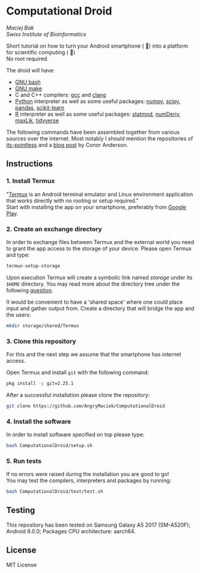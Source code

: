 # Computational Droid
*Maciej Bak*  
*Swiss Institute of Bioinformatics*

Short tutorial on how to turn your Android smartphone ( :iphone:) into a platform for scientific computing ( :robot:)  
No root required.  

The droid will have: 
* [GNU bash](https://www.gnu.org/software/bash/)
* [GNU make](https://www.gnu.org/software/make/)
* C and C++ compilers: [gcc](https://gcc.gnu.org/) and [clang](https://clang.llvm.org/)
* [Python](https://www.python.org/) interpreter as well as some useful packages: [numpy](https://numpy.org/), [scipy](https://www.scipy.org/), [pandas](https://pandas.pydata.org/), [scikit-learn](https://scikit-learn.org/stable/)
* [R](https://www.r-project.org/) interpreter as well as some useful packages: [statmod](https://cran.r-project.org/web/packages/statmod/index.html), [numDeriv](https://cran.r-project.org/web/packages/numDeriv/index.html), [maxLik](https://cran.r-project.org/web/packages/maxLik/index.html), [tidyverse](https://www.tidyverse.org/)  

 The following commands have been assembled together from various sources over the internet. Most notably I should mention the repositories of [its-pointless](https://github.com/its-pointless) and a [blog post](https://conr.ca/post/installing-r-on-android-via-termux/) by Conor Anderson.

## Instructions

### 1. Install Termux

"[Termux][1] is an Android terminal emulator and Linux environment application that works directly with no rooting or setup required."  
 Start with installing the app on your smartphone, preferably from [Google Play][2].

### 2. Create an exchange directory

In order to exchange files between Termux and the external world you need to grant the app access to the storage of your device. Please open Termux and type:
```bash
termux-setup-storage
```

Upon execution Termux will create a symbolic link named *storage* under its `$HOME` directory. You may read more about the directory tree under the following [question][3].


It would be convenient to have a 'shared space' where one could place input and gather output from. Create a directory that will bridge the app and the users:
```bash
mkdir storage/shared/Termux
```

### 3. Clone this repository

For this and the next step we assume that the smartphone has internet access.  

Open Termux and install `git` with the following command:
```bash
pkg install -y git=2.25.1
```

After a successful installation please clone the repository:
```bash
git clone https://github.com/AngryMaciek/ComputationalDroid
```

### 4. Install the software

In order to install software specified on top please type:
```bash
bash ComputationalDroid/setup.sh
```

### 5. Run tests

If no errors were raised during the installation you are good to go!  
You may test the compilers, interpreters and packages by running:
```bash
bash ComputationalDroid/test/test.sh
```

## Testing

This repository has been tested on Samsung Galaxy A5 2017 (SM-A520F);  Android 8.0.0; Packages CPU architecture: aarch64.

## License

MIT License

[1]: https://termux.com/
[2]: https://play.google.com/store/apps/details?id=com.termux
[3]: https://android.stackexchange.com/questions/166538/where-is-the-folder-that-termux-defaults-to
